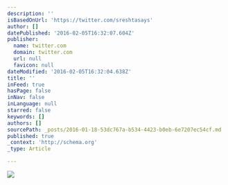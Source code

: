 ```yaml
---
description: ''
isBasedOnUrl: 'https://twitter.com/sreshtasays'
author: []
datePublished: '2016-02-05T16:32:07.604Z'
publisher:
  name: twitter.com
  domain: twitter.com
  url: null
  favicon: null
dateModified: '2016-02-05T16:32:04.638Z'
title: ''
inFeed: true
hasPage: false
inNav: false
inLanguage: null
starred: false
keywords: []
authors: []
sourcePath: _posts/2016-01-18-53dc767a-b534-4423-b0eb-6e7207ec54cf.md
published: true
_context: 'http://schema.org'
_type: Article

---
```

![](https://pbs.twimg.com/profile_images/689159753923072000/WxMggzFm.jpg)